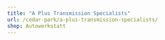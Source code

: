```yaml
---
title: "A Plus Transmission Specialists"
url: /cedar-park/a-plus-transmission-specialists/
shop: Autowerkstatt
---
```

